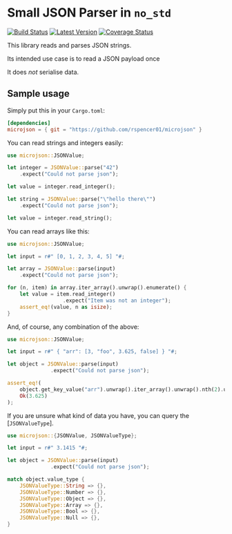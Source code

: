 Small JSON Parser in `no_std`
=============================

[![Build Status](https://app.travis-ci.com/rspencer01/microjson.svg?branch=master)](https://travis-ci.com/github/rspencer01/microjson)
[![Latest Version](https://img.shields.io/crates/v/microjson.svg)](https://crates.io/crates/microjson)
[![Coverage Status](https://coveralls.io/repos/github/rspencer01/microjson/badge.svg?branch=master)](https://coveralls.io/github/rspencer01/microjson?branch=master)

This library reads and parses JSON strings.

Its intended use case is to read a JSON payload once

It does _not_ serialise data.

Sample usage
------------

Simply put this in your `Cargo.toml`:
```toml
[dependencies]
microjson = { git = "https://github.com/rspencer01/microjson" }
```

You can read strings and integers easily:
```rust
use microjson::JSONValue;

let integer = JSONValue::parse("42")
    .expect("Could not parse json");

let value = integer.read_integer();

let string = JSONValue::parse("\"hello there\"")
    .expect("Could not parse json");

let value = integer.read_string();
```

You can read arrays like this:
```rust
use microjson::JSONValue;

let input = r#" [0, 1, 2, 3, 4, 5] "#;

let array = JSONValue::parse(input)
    .expect("Could not parse json");

for (n, item) in array.iter_array().unwrap().enumerate() {
    let value = item.read_integer()
                  .expect("Item was not an integer");
    assert_eq!(value, n as isize);
}
```

And, of course, any combination of the above:
```rust
use microjson::JSONValue;

let input = r#" { "arr": [3, "foo", 3.625, false] } "#;

let object = JSONValue::parse(input)
              .expect("Could not parse json");

assert_eq!(
    object.get_key_value("arr").unwrap().iter_array().unwrap().nth(2).unwrap().read_float(),
    Ok(3.625)
);
```

If you are unsure what kind of data you have, you can query the [`JSONValueType`].
```rust
use microjson::{JSONValue, JSONValueType};

let input = r#" 3.1415 "#;

let object = JSONValue::parse(input)
              .expect("Could not parse json");

match object.value_type {
    JSONValueType::String => {},
    JSONValueType::Number => {},
    JSONValueType::Object => {},
    JSONValueType::Array => {},
    JSONValueType::Bool => {},
    JSONValueType::Null => {},
}
```

